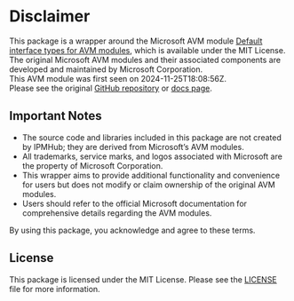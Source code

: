 # Disclaimer

This package is a wrapper around the Microsoft AVM module [Default interface types for AVM modules](https://github.com/Azure/bicep-registry-modules/tree/main/avm/utl/types/avm-common-types), which is available under the MIT License. \
The original Microsoft AVM modules and their associated components are developed and maintained by Microsoft Corporation.\
This AVM module was first seen on 2024-11-25T18:08:56Z.\
Please see the original [GitHub repository](https://github.com/Azure/bicep-registry-modules) or [docs page](https://azure.github.io/Azure-Verified-Modules/indexes/bicep/bicep-resource-modules/).

## Important Notes

- The source code and libraries included in this package are not created by IPMHub; they are derived from Microsoft’s AVM modules.
- All trademarks, service marks, and logos associated with Microsoft are the property of Microsoft Corporation.
- This wrapper aims to provide additional functionality and convenience for users but does not modify or claim ownership of the original AVM modules.
- Users should refer to the official Microsoft documentation for comprehensive details regarding the AVM modules.

By using this package, you acknowledge and agree to these terms.

## License

This package is licensed under the MIT License. Please see the [LICENSE](LICENSE.txt) file for more information.
